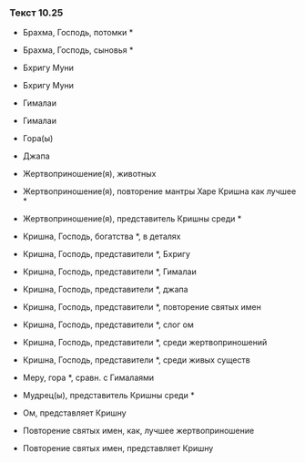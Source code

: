 ### Текст 10.25

- Брахма, Господь, потомки *

- Брахма, Господь, сыновья *

- Бхригу Муни

- Бхригу Муни

- Гималаи

- Гималаи

- Гора(ы)

- Джапа

- Жертвоприношение(я), животных

- Жертвоприношение(я), повторение мантры Харе Кришна как лучшее *

- Жертвоприношение(я), представитель Кришны среди *

- Кришна, Господь, богатства *, в деталях

- Кришна, Господь, представители *, Бхригу

- Кришна, Господь, представители *, Гималаи

- Кришна, Господь, представители *, джапа

- Кришна, Господь, представители *, повторение святых имен

- Кришна, Господь, представители *, слог ом

- Кришна, Господь, представители *, среди жертвоприношений

- Кришна, Господь, представители *, среди живых существ

- Меру, гора *, сравн. с Гималаями

- Мудрец(ы), представитель Кришны среди *

- Ом, представляет Кришну

- Повторение святых имен, как, лучшее жертвоприношение

- Повторение святых имен, представляет Кришну
	
